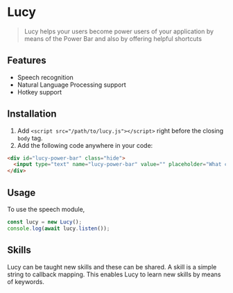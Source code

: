 # Lucy

>Lucy helps your users become power users of your application by means of the
Power Bar and also by offering helpful shortcuts

## Features

* Speech recognition
* Natural Language Processing support
* Hotkey support

## Installation

1. Add `<script src="/path/to/lucy.js"></script>` right before the closing `body` tag.
2. Add the following code anywhere in your code:

```html
<div id="lucy-power-bar" class="hide">
  <input type="text" name="lucy-power-bar" value="" placeholder="What can I do?">
</div>
```

## Usage

To use the speech module,

```js
const lucy = new Lucy();
console.log(await lucy.listen());
```

## Skills

Lucy can be taught new skills and these can be shared. A skill is a simple string to callback mapping. This enables Lucy to learn new skills by means of keywords.
